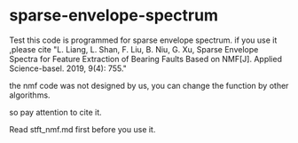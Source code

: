 # sparse-envelope-spectrum
Test
this code is programmed for sparse envelope spectrum. if you use it
 ,please cite   "L. Liang, L. Shan, F. Liu, B. Niu, G. Xu, Sparse Envelope  Spectra
 for Feature Extraction of Bearing Faults Based on NMF[J]. Applied
 Science-basel. 2019, 9(4): 755."

the nmf code was not designed by us, you can change the function by other algorithms.

so pay attention to cite it.

Read stft_nmf.md first before you use it.
